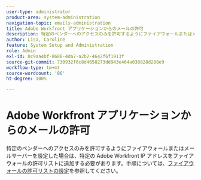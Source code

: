 ```yaml
---
user-type: administrator
product-area: system-administration
navigation-topic: emails-administration
title: Adobe Workfront アプリケーションからのメールの許可
description: 特定のベンダーへのアクセスのみを許可するようにファイアウォールまたはメールサーバーを設定した場合は、特定の Adobe Workfront IP アドレスをファイアウォールの許可リストに追加する必要があります。手順については、「ファイアウォールの許可リストの設定」を参照してください。
author: Lisa, Caroline
feature: System Setup and Administration
role: Admin
exl-id: 8c9aa4bf-8688-4da7-a2b2-4642f6f1913f
source-git-commit: 730932f6c8d4658273dd943e464a038828d288e9
workflow-type: tm+mt
source-wordcount: '86'
ht-degree: 100%

---
```


# Adobe Workfront アプリケーションからのメールの許可

特定のベンダーへのアクセスのみを許可するようにファイアウォールまたはメールサーバーを設定した場合は、特定の Adobe Workfront IP アドレスをファイアウォールの許可リストに追加する必要があります。手順については、[ファイアウォールの許可リストの設定](../../../administration-and-setup/get-started-wf-administration/configure-your-firewall.md)を参照してください。
